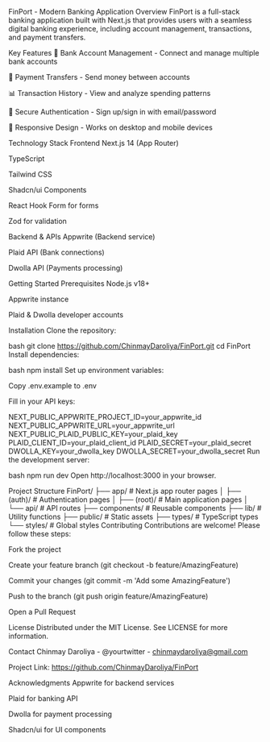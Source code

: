 FinPort - Modern Banking Application
Overview
FinPort is a full-stack banking application built with Next.js that provides users with a seamless digital banking experience, including account management, transactions, and payment transfers.

Key Features
🏦 Bank Account Management - Connect and manage multiple bank accounts

💸 Payment Transfers - Send money between accounts

📊 Transaction History - View and analyze spending patterns

🔐 Secure Authentication - Sign up/sign in with email/password

📱 Responsive Design - Works on desktop and mobile devices

Technology Stack
Frontend
Next.js 14 (App Router)

TypeScript

Tailwind CSS

Shadcn/ui Components

React Hook Form for forms

Zod for validation

Backend & APIs
Appwrite (Backend service)

Plaid API (Bank connections)

Dwolla API (Payments processing)

Getting Started
Prerequisites
Node.js v18+

Appwrite instance

Plaid & Dwolla developer accounts

Installation
Clone the repository:

bash
git clone https://github.com/ChinmayDaroliya/FinPort.git
cd FinPort
Install dependencies:

bash
npm install
Set up environment variables:

Copy .env.example to .env

Fill in your API keys:

NEXT_PUBLIC_APPWRITE_PROJECT_ID=your_appwrite_id
NEXT_PUBLIC_APPWRITE_URL=your_appwrite_url
NEXT_PUBLIC_PLAID_PUBLIC_KEY=your_plaid_key
PLAID_CLIENT_ID=your_plaid_client_id
PLAID_SECRET=your_plaid_secret
DWOLLA_KEY=your_dwolla_key
DWOLLA_SECRET=your_dwolla_secret
Run the development server:

bash
npm run dev
Open http://localhost:3000 in your browser.

Project Structure
FinPort/
├── app/                  # Next.js app router pages
│   ├── (auth)/           # Authentication pages
│   ├── (root)/           # Main application pages
│   └── api/              # API routes
├── components/           # Reusable components
├── lib/                  # Utility functions
├── public/               # Static assets
├── types/                # TypeScript types
└── styles/               # Global styles
Contributing
Contributions are welcome! Please follow these steps:

Fork the project

Create your feature branch (git checkout -b feature/AmazingFeature)

Commit your changes (git commit -m 'Add some AmazingFeature')

Push to the branch (git push origin feature/AmazingFeature)

Open a Pull Request

License
Distributed under the MIT License. See LICENSE for more information.

Contact
Chinmay Daroliya - @yourtwitter - chinmaydaroliya@gmail.com

Project Link: https://github.com/ChinmayDaroliya/FinPort

Acknowledgments
Appwrite for backend services

Plaid for banking API

Dwolla for payment processing

Shadcn/ui for UI components
